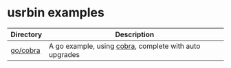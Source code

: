 # usrbin examples

| Directory | Description |
|-----------|-------------|
| [go/cobra](https://github.com/usrbinapp/examples) | A go example, using [cobra](https://cobra.dev), complete with auto upgrades |

